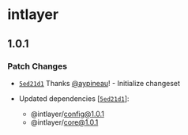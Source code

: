 # intlayer

## 1.0.1

### Patch Changes

- [`5ed21d1`](https://github.com/aypineau/intlayer/commit/5ed21d126ccd1b3f224f8b1cebc5bbec9be3f6c6) Thanks [@aypineau](https://github.com/aypineau)! - Initialize changeset

- Updated dependencies [[`5ed21d1`](https://github.com/aypineau/intlayer/commit/5ed21d126ccd1b3f224f8b1cebc5bbec9be3f6c6)]:
  - @intlayer/config@1.0.1
  - @intlayer/core@1.0.1
